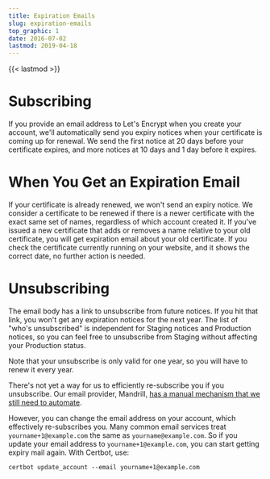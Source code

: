 ```yaml
---
title: Expiration Emails
slug: expiration-emails
top_graphic: 1
date: 2016-07-02
lastmod: 2019-04-18
---
```


{{< lastmod >}}

# Subscribing

If you provide an email address to Let's Encrypt when you create your account, we'll automatically send you expiry notices when your certificate is coming up for renewal. We send the first notice at 20 days before your certificate expires, and more notices at 10 days and 1 day before it expires.

# When You Get an Expiration Email

If your certificate is already renewed, we won't send an expiry notice. We consider a certificate to be renewed if there is a newer certificate with the exact same set of names, regardless of which account created it. If you've issued a new certificate that adds or removes a name relative to your old certificate, you will get expiration email about your old certificate. If you check the certificate currently running on your website, and it shows the correct date, no further action is needed.

# Unsubscribing

The email body has a link to unsubscribe from future notices. If you hit that link, you won't get any expiration notices for the next year. The list of "who's unsubscribed" is independent for Staging notices and Production notices, so you can feel free to unsubscribe from Staging without affecting your Production status.

Note that your unsubscribe is only valid for one year, so you will have to renew it every year.

There's not yet a way for us to efficiently re-subscribe you if you unsubscribe. Our email provider, Mandrill, [has a manual mechanism that we still need to automate](https://mandrill.zendesk.com/hc/en-us/articles/205582947-About-Unsubscribes).

However, you can change the email address on your account, which effectively re-subscribes you. Many common email services treat `yourname+1@example.com` the same as `yourname@example.com`. So if you update your email address to `yourname+1@example.com`, you can start getting expiry mail again. With Certbot, use:

`certbot update_account --email yourname+1@example.com`
